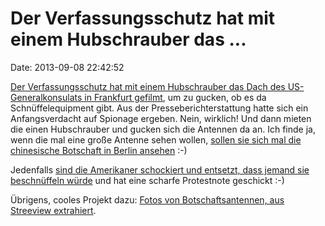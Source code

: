 Der Verfassungsschutz hat mit einem Hubschrauber das \...
=========================================================

Date: 2013-09-08 22:42:52

[Der Verfassungsschutz hat mit einem Hubschrauber das Dach des
US-Generalkonsulats in Frankfurt
gefilmt](http://www.taz.de/NSA-Technik-in-Deutschland/!123257/), um zu
gucken, ob es da Schnüffelequipment gibt. Aus der
Presseberichterstattung hatte sich ein Anfangsverdacht auf Spionage
ergeben. Nein, wirklich! Und dann mieten die einen Hubschrauber und
gucken sich die Antennen da an. Ich finde ja, wenn die mal eine große
Antenne sehen wollen, [sollen sie sich mal die chinesische Botschaft in
Berlin ansehen](http://de.wikipedia.org/wiki/Datei:Shortwave_Berlin.jpg)
:-)

Jedenfalls [sind die Amerikaner schockiert und entsetzt, dass jemand sie
beschnüffeln würde](http://winfuture.de/news,77775.html) und hat eine
scharfe Protestnote geschickt :-)

Übrigens, cooles Projekt dazu: [Fotos von Botschaftsantennen, aus
Streeview extrahiert](http://streetviewantennen.blogspot.de/).
